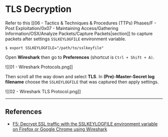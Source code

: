 # TLS Decryption

Refer to this [[06 - Tactics & Techniques & Procedures (TTPs) Phases/F - Post Exploitation/0x07 - Maintaining Access/Gathering Information/OSX/Analyze Packets/Capture Packets|section]] to capture packets after settings `SSLKEYLOGFILE` environment variable.

```
$ export SSLKEYLOGFILE="/path/to/sslkeyfile"
```

Open **Wireshark** then go to **Preferences** (shortcut is `Ctrl + Shift + A)`.

![[01 - Wireshark Protocols.png]]

Then scroll all the way down and select **TLS**. In **(Pre)-Master-Secret log filename** choose the `SSLKEYLOGFILE` that was captured then apply settings.

![[02 - Wireshark TLS Protocol.png]]


---
## References

- [F5: Decrypt SSL traffic with the SSLKEYLOGFILE environment variable on Firefox or Google Chrome using Wireshark](https://my.f5.com/manage/s/article/K50557518)